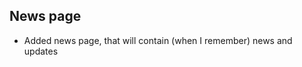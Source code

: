 ﻿---
pubdate: 2021-01-08T12:00:00Z
category: general
---

## News page

- Added news page, that will contain (when I remember) news and updates
